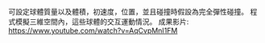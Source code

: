 可設定球體質量以及體積，初速度，位置，並且碰撞時假設為完全彈性碰撞。
程式模擬三維空間內，這些球體的交互運動情況。
成果影片:
https://www.youtube.com/watch?v=AqCvpMnI1FM
[](https://github.com/angusfang/g_ball_collision/blob/master/result.gif)
